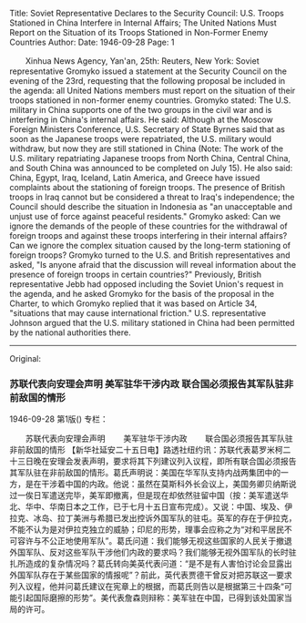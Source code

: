 Title: Soviet Representative Declares to the Security Council: U.S. Troops Stationed in China Interfere in Internal Affairs; The United Nations Must Report on the Situation of its Troops Stationed in Non-Former Enemy Countries
Author:
Date: 1946-09-28
Page: 1

　　Xinhua News Agency, Yan'an, 25th: Reuters, New York: Soviet representative Gromyko issued a statement at the Security Council on the evening of the 23rd, requesting that the following proposal be included in the agenda: all United Nations members must report on the situation of their troops stationed in non-former enemy countries. Gromyko stated: The U.S. military in China supports one of the two groups in the civil war and is interfering in China's internal affairs. He said: Although at the Moscow Foreign Ministers Conference, U.S. Secretary of State Byrnes said that as soon as the Japanese troops were repatriated, the U.S. military would withdraw, but now they are still stationed in China (Note: The work of the U.S. military repatriating Japanese troops from North China, Central China, and South China was announced to be completed on July 15). He also said: China, Egypt, Iraq, Iceland, Latin America, and Greece have issued complaints about the stationing of foreign troops. The presence of British troops in Iraq cannot but be considered a threat to Iraq's independence; the Council should describe the situation in Indonesia as "an unacceptable and unjust use of force against peaceful residents." Gromyko asked: Can we ignore the demands of the people of these countries for the withdrawal of foreign troops and against these troops interfering in their internal affairs? Can we ignore the complex situation caused by the long-term stationing of foreign troops? Gromyko turned to the U.S. and British representatives and asked, "Is anyone afraid that the discussion will reveal information about the presence of foreign troops in certain countries?" Previously, British representative Jebb had opposed including the Soviet Union's request in the agenda, and he asked Gromyko for the basis of the proposal in the Charter, to which Gromyko replied that it was based on Article 34, "situations that may cause international friction." U.S. representative Johnson argued that the U.S. military stationed in China had been permitted by the national authorities there.



<hr /> 

Original: 


### 苏联代表向安理会声明  美军驻华干涉内政  联合国必须报告其军队驻非前敌国的情形

1946-09-28
第1版()
专栏：

　　苏联代表向安理会声明
　　美军驻华干涉内政
　　联合国必须报告其军队驻非前敌国的情形
    【新华社延安二十五日电】路透社纽约讯：苏联代表葛罗米柯二十三日晚在安理会发表声明，要求将其下列建议列入议程，即所有联合国必须报告其军队驻在非前敌国的情形。葛氏声明说：美国在华军队支持内战两集团中的一方，是在干涉着中国的内政。他说：虽然在莫斯科外长会议上，美国务卿贝纳斯说过一俟日军遣送完毕，美军即撤离，但是现在却依然驻留中国（按：美军遣送华北、华中、华南日本之工作，已于七月十五日宣布完成）。又说：中国、埃及、伊拉克、冰岛、拉丁美洲与希腊已发出控诉外国军队的驻屯。英军的存在于伊拉克，不能不认为是对伊拉克独立的威胁；印尼的形势，理事会应称之为“对和平居民不可容许与不公正地使用军队”。葛氏问道：我们能够无视这些国家的人民关于撤退外国军队、反对这些军队干涉他们内政的要求吗？我们能够无视外国军队的长时驻扎所造成的复杂情况吗？葛氏转向美英代表问道：“是不是有人害怕讨论会显露出外国军队存在于某些国家的情报呢”？前此，英代表贾德干曾反对把苏联这一要求列入议程，他并问葛氏建议在宪章上的根据，而葛氏则告以是根据第三十四条“可能引起国际磨擦的形势”。美代表詹森则辩称：美军驻在中国，已得到该处国家当局的许可。

